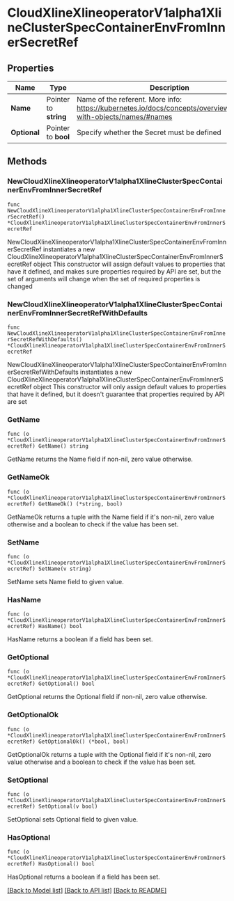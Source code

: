 # CloudXlineXlineoperatorV1alpha1XlineClusterSpecContainerEnvFromInnerSecretRef

## Properties

Name | Type | Description | Notes
------------ | ------------- | ------------- | -------------
**Name** | Pointer to **string** | Name of the referent. More info: https://kubernetes.io/docs/concepts/overview/working-with-objects/names/#names | [optional] 
**Optional** | Pointer to **bool** | Specify whether the Secret must be defined | [optional] 

## Methods

### NewCloudXlineXlineoperatorV1alpha1XlineClusterSpecContainerEnvFromInnerSecretRef

`func NewCloudXlineXlineoperatorV1alpha1XlineClusterSpecContainerEnvFromInnerSecretRef() *CloudXlineXlineoperatorV1alpha1XlineClusterSpecContainerEnvFromInnerSecretRef`

NewCloudXlineXlineoperatorV1alpha1XlineClusterSpecContainerEnvFromInnerSecretRef instantiates a new CloudXlineXlineoperatorV1alpha1XlineClusterSpecContainerEnvFromInnerSecretRef object
This constructor will assign default values to properties that have it defined,
and makes sure properties required by API are set, but the set of arguments
will change when the set of required properties is changed

### NewCloudXlineXlineoperatorV1alpha1XlineClusterSpecContainerEnvFromInnerSecretRefWithDefaults

`func NewCloudXlineXlineoperatorV1alpha1XlineClusterSpecContainerEnvFromInnerSecretRefWithDefaults() *CloudXlineXlineoperatorV1alpha1XlineClusterSpecContainerEnvFromInnerSecretRef`

NewCloudXlineXlineoperatorV1alpha1XlineClusterSpecContainerEnvFromInnerSecretRefWithDefaults instantiates a new CloudXlineXlineoperatorV1alpha1XlineClusterSpecContainerEnvFromInnerSecretRef object
This constructor will only assign default values to properties that have it defined,
but it doesn't guarantee that properties required by API are set

### GetName

`func (o *CloudXlineXlineoperatorV1alpha1XlineClusterSpecContainerEnvFromInnerSecretRef) GetName() string`

GetName returns the Name field if non-nil, zero value otherwise.

### GetNameOk

`func (o *CloudXlineXlineoperatorV1alpha1XlineClusterSpecContainerEnvFromInnerSecretRef) GetNameOk() (*string, bool)`

GetNameOk returns a tuple with the Name field if it's non-nil, zero value otherwise
and a boolean to check if the value has been set.

### SetName

`func (o *CloudXlineXlineoperatorV1alpha1XlineClusterSpecContainerEnvFromInnerSecretRef) SetName(v string)`

SetName sets Name field to given value.

### HasName

`func (o *CloudXlineXlineoperatorV1alpha1XlineClusterSpecContainerEnvFromInnerSecretRef) HasName() bool`

HasName returns a boolean if a field has been set.

### GetOptional

`func (o *CloudXlineXlineoperatorV1alpha1XlineClusterSpecContainerEnvFromInnerSecretRef) GetOptional() bool`

GetOptional returns the Optional field if non-nil, zero value otherwise.

### GetOptionalOk

`func (o *CloudXlineXlineoperatorV1alpha1XlineClusterSpecContainerEnvFromInnerSecretRef) GetOptionalOk() (*bool, bool)`

GetOptionalOk returns a tuple with the Optional field if it's non-nil, zero value otherwise
and a boolean to check if the value has been set.

### SetOptional

`func (o *CloudXlineXlineoperatorV1alpha1XlineClusterSpecContainerEnvFromInnerSecretRef) SetOptional(v bool)`

SetOptional sets Optional field to given value.

### HasOptional

`func (o *CloudXlineXlineoperatorV1alpha1XlineClusterSpecContainerEnvFromInnerSecretRef) HasOptional() bool`

HasOptional returns a boolean if a field has been set.


[[Back to Model list]](../README.md#documentation-for-models) [[Back to API list]](../README.md#documentation-for-api-endpoints) [[Back to README]](../README.md)


